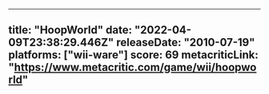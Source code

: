 
---
title: "HoopWorld"
date: "2022-04-09T23:38:29.446Z"
releaseDate: "2010-07-19"
platforms: ["wii-ware"]
score: 69
metacriticLink: "https://www.metacritic.com/game/wii/hoopworld"
---
